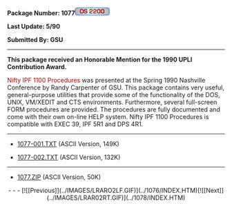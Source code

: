 <x-sas-window top="306" bottom="768" left="48" right="578">



<b>Package Number: 1077</b>![](../IMAGES/OS2200.JPG)


<b>Last Update: 5/90</b>


<b>Submitted By: GSU</b>


&#10;
- - -
<b>This package received an Honorable Mention for the 1990 UPLI
Contribution Award.</b>


<font color="#AF0000">Nifty IPF 1100 Procedures</font> was
presented at the Spring 1990 Nashville Conference by Randy Carpenter
of GSU. This package contains very useful, general-purpose utilities
that provide some of the functionality of the DOS, UNIX, VM/XEDIT and
CTS environments. Furthermore, several full-screen FORM procedures
are provided. The procedures are fully documented and come with their
own on-line HELP system. Nifty IPF 1100 Procedures is compatible with
EXEC 39, IPF 5R1 and DPS 4R1.


&#10;
- - -



   
- [1077-001.TXT](1077-001.TXT)
       (ASCII Version, 149K)
    
    
       
- [1077-002.TXT](1077-002.TXT)
       (ASCII Version, 132K)


&#10;
- - -



   
- [1077.ZIP](1077.ZIP)
       (ASCII Version, 50K)


<center>
- - -
[![[Previous]](../IMAGES/LRARO2LF.GIF)](../1076/INDEX.HTM)[![[Next]](../IMAGES/LRAR02RT.GIF)](../1078/INDEX.HTM)
</center>


</x-sas-window>